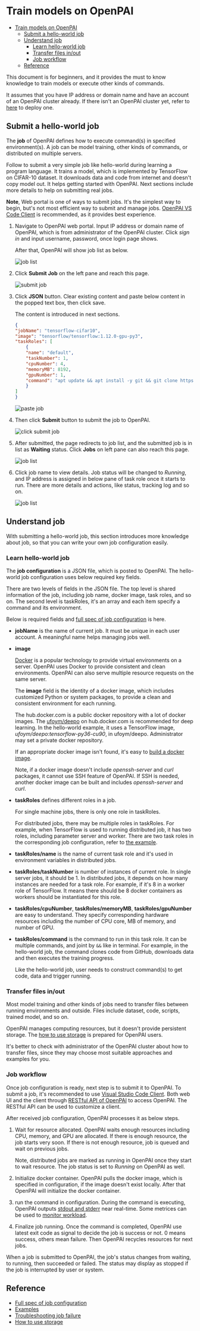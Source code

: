 <!--
  Copyright (c) Microsoft Corporation
  All rights reserved.

  MIT License

  Permission is hereby granted, free of charge, to any person obtaining a copy of this software and associated
  documentation files (the "Software"), to deal in the Software without restriction, including without limitation
  the rights to use, copy, modify, merge, publish, distribute, sublicense, and/or sell copies of the Software, and
  to permit persons to whom the Software is furnished to do so, subject to the following conditions:
  The above copyright notice and this permission notice shall be included in all copies or substantial portions of the Software.

  THE SOFTWARE IS PROVIDED *AS IS*, WITHOUT WARRANTY OF ANY KIND, EXPRESS OR IMPLIED, INCLUDING
  BUT NOT LIMITED TO THE WARRANTIES OF MERCHANTABILITY, FITNESS FOR A PARTICULAR PURPOSE AND
  NONINFRINGEMENT. IN NO EVENT SHALL THE AUTHORS OR COPYRIGHT HOLDERS BE LIABLE FOR ANY CLAIM,
  DAMAGES OR OTHER LIABILITY, WHETHER IN AN ACTION OF CONTRACT, TORT OR OTHERWISE, ARISING FROM,
  OUT OF OR IN CONNECTION WITH THE SOFTWARE OR THE USE OR OTHER DEALINGS IN THE SOFTWARE.
-->

# Train models on OpenPAI

- [Train models on OpenPAI](#train-models-on-openpai)
  - [Submit a hello-world job](#submit-a-hello-world-job)
  - [Understand job](#understand-job)
    - [Learn hello-world job](#learn-hello-world-job)
    - [Transfer files in/out](#transfer-files-inout)
    - [Job workflow](#job-workflow)
  - [Reference](#reference)

This document is for beginners, and it provides the must to know knowledge to train models or execute other kinds of commands.

It assumes that you have IP address or domain name and have an account of an OpenPAI cluster already. If there isn't an OpenPAI cluster yet, refer to [here](../../README.md#deploy-openpai) to deploy one.

## Submit a hello-world job

The **job** of OpenPAI defines how to execute command(s) in specified environment(s). A job can be model training, other kinds of commands, or distributed on multiple servers.

Follow to submit a very simple job like hello-world during learning a program language. It trains a model, which is implemented by TensorFlow on CIFAR-10 dataset. It downloads data and code from internet and doesn't copy model out. It helps getting started with OpenPAI. Next sections include more details to help on submitting real jobs.

**Note**, Web portal is one of ways to submit jobs. It's the simplest way to begin, but's not most efficient way to submit and manage jobs. [OpenPAI VS Code Client](../../contrib/pai_vscode/VSCodeExt.md) is recommended, as it provides best experience.

1. Navigate to OpenPAI web portal. Input IP address or domain name of OpenPAI, which is from administrator of the OpenPAI cluster. Click *sign in* and input username, password, once login page shows.

   After that, OpenPAI will show job list as below.

   ![job list](imgs/web_job_list.png)

2. Click **Submit Job** on the left pane and reach this page.

   ![submit job](imgs/web_submit_job.png)

3. Click **JSON** button. Clear existing content and paste below content in the popped text box, then click save.

   The content is introduced in next sections.

   ```json
   {
   "jobName": "tensorflow-cifar10",
   "image": "tensorflow/tensorflow:1.12.0-gpu-py3",
   "taskRoles": [
       {
       "name": "default",
       "taskNumber": 1,
       "cpuNumber": 4,
       "memoryMB": 8192,
       "gpuNumber": 1,
       "command": "apt update && apt install -y git && git clone https://github.com/tensorflow/models && cd models/research/slim && python download_and_convert_data.py --dataset_name=cifar10 --dataset_dir=/tmp/data && python train_image_classifier.py --dataset_name=cifar10 --dataset_dir=/tmp/data --max_number_of_steps=1000"
       }
   ]
   }
   ```

   ![paste job](imgs/web_paste_json.png)

4. Then click **Submit** button to submit the job to OpenPAI.

   ![click submit job](imgs/web_click_submit_job.png)

5. After submitted, the page redirects to job list, and the submitted job is in list as **Waiting** status. Click **Jobs** on left pane can also reach this page.

   ![job list](imgs/web_job_list.png)

6. Click job name to view details. Job status will be changed to *Running*, and IP address is assigned in below pane of task role once it starts to run. There are more details and actions, like status, tracking log and so on.

   ![job list](imgs/web_job_details.png)

## Understand job

With submitting a hello-world job, this section introduces more knowledge about job, so that you can write your own job configuration easily.

### Learn hello-world job

The **job configuration** is a JSON file, which is posted to OpenPAI. The hello-world job configuration uses below required key fields.

There are two levels of fields in the JSON file. The top level is shared information of the job, including job name, docker image, task roles, and so on. The second level is taskRoles, it's an array and each item specify a command and its environment.

Below is required fields and [full spec of job configuration](../job_tutorial.md) is here.

- **jobName** is the name of current job. It must be unique in each user account. A meaningful name helps managing jobs well.

- **image**

  [Docker](https://www.docker.com/why-docker)  is a popular technology to provide virtual environments on a server. OpenPAI uses Docker to provide consistent and clean environments. OpenPAI can also serve multiple resource requests on the same server.

  The **image** field is the identity of a docker image, which includes customized Python or system packages, to provide a clean and consistent environment for each running.

  The hub.docker.com is a public docker repository with a lot of docker images. The [ufoym/deepo](https://hub.docker.com/r/ufoym/deepo) on hub.docker.com is recommended for deep learning. In the hello-world example, it uses a TensorFlow image, *ufoym/deepo:tensorflow-py36-cu90*, in ufoym/deepo. Administrator may set a private docker repository.

  If an appropriate docker image isn't found, it's easy to [build a docker image](../job_docker_env.md).

  Note, if a docker image doesn't include *openssh-server* and *curl* packages, it cannot use SSH feature of OpenPAI. If SSH is needed, another docker image can be built and includes *openssh-server* and *curl*.

- **taskRoles** defines different roles in a job.

  For single machine jobs, there is only one role in taskRoles.

  For distributed jobs, there may be multiple roles in taskRoles. For example, when TensorFlow is used to running distributed job, it has two roles, including parameter server and worker. There are two task roles in the corresponding job configuration, refer to [the example](../job_tutorial.md#a-complete-example).

- **taskRoles/name** is the name of current task role and it's used in environment variables in distributed jobs.

- **taskRoles/taskNumber** is number of instances of current role. In single server jobs, it should be 1. In distributed jobs, it depends on how many instances are needed for a task role. For example, if it's 8 in a worker role of TensorFlow. It means there should be 8 docker containers as workers should be instantiated for this role.

- **taskRoles/cpuNumber**, **taskRoles/memoryMB**, **taskRoles/gpuNumber** are easy to understand. They specify corresponding hardware resources including the number of CPU core, MB of memory, and number of GPU.

- **taskRoles/command** is the command to run in this task role. It can be multiple commands, and joint by `&&` like in terminal. For example, in the hello-world job, the command clones code from GitHub, downloads data and then executes the training progress.

  Like the hello-world job, user needs to construct command(s) to get code, data and trigger running.

### Transfer files in/out

Most model training and other kinds of jobs need to transfer files between running environments and outside. Files include dataset, code, scripts, trained model, and so on.

OpenPAI manages computing resources, but it doesn't provide persistent storage. The [how to use storage](storage.md) is prepared for OpenPAI users.

It's better to check with administrator of the OpenPAI cluster about how to transfer files, since they may choose most suitable approaches and examples for you.

### Job workflow

Once job configuration is ready, next step is to submit it to OpenPAI. To submit a job, it's recommended to use [Visual Studio Code Client](../../contrib/pai_vscode/VSCodeExt.md). Both web UI and the client through [RESTful API of OpenPAI](../rest-server/API.md) to access OpenPAI. The RESTful API can be used to customize a client.

After received job configuration, OpenPAI processes it as below steps.

1. Wait for resource allocated. OpenPAI waits enough resources including CPU, memory, and GPU are allocated. If there is enough resource, the job starts very soon. If there is not enough resource, job is queued and wait on previous jobs.

   Note, distributed jobs are marked as running in OpenPAI once they start to wait resource. The job status is set to *Running* on OpenPAI as well.

2. Initialize docker container. OpenPAI pulls the docker image, which is specified in configuration, if the image doesn't exist locally. After that OpenPAI will initialize the docker container.

3. run the command in configuration. During the command is executing, OpenPAI outputs [stdout and stderr](troubleshooting_job.md) near real-time. Some metrices can be used to [monitor workload](troubleshooting_job.md#how-to-check-job-log).

4. Finalize job running. Once the command is completed, OpenPAI use latest exit code as signal to decide the job is success or not. 0 means success, others mean failure. Then OpenPAI recycles resources for next jobs.

When a job is submitted to OpenPAI, the job's status changes from waiting, to running, then succeeded or failed. The status may display as stopped if the job is interrupted by user or system.

## Reference

- [Full spec of job configuration](../job_tutorial.md)
- [Examples](../../examples)
- [Troubleshooting job failure](troubleshooting_job.md)
- [How to use storage](storage.md)
